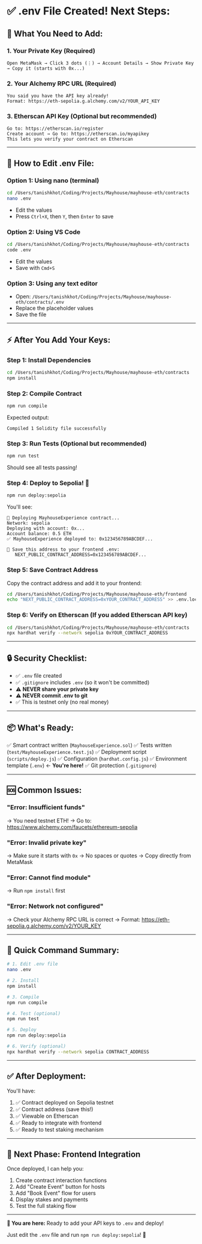 # ✅ .env File Created! Next Steps:

## 🎯 **What You Need to Add:**

### **1. Your Private Key** (Required)
```
Open MetaMask → Click 3 dots (⋮) → Account Details → Show Private Key
→ Copy it (starts with 0x...)
```

### **2. Your Alchemy RPC URL** (Required)
```
You said you have the API key already!
Format: https://eth-sepolia.g.alchemy.com/v2/YOUR_API_KEY
```

### **3. Etherscan API Key** (Optional but recommended)
```
Go to: https://etherscan.io/register
Create account → Go to: https://etherscan.io/myapikey
This lets you verify your contract on Etherscan
```

---

## 📝 **How to Edit .env File:**

### **Option 1: Using nano (terminal)**
```bash
cd /Users/tanishkhot/Coding/Projects/Mayhouse/mayhouse-eth/contracts
nano .env
```
- Edit the values
- Press `Ctrl+X`, then `Y`, then `Enter` to save

### **Option 2: Using VS Code**
```bash
cd /Users/tanishkhot/Coding/Projects/Mayhouse/mayhouse-eth/contracts
code .env
```
- Edit the values
- Save with `Cmd+S`

### **Option 3: Using any text editor**
- Open: `/Users/tanishkhot/Coding/Projects/Mayhouse/mayhouse-eth/contracts/.env`
- Replace the placeholder values
- Save the file

---

## ⚡ **After You Add Your Keys:**

### **Step 1: Install Dependencies**
```bash
cd /Users/tanishkhot/Coding/Projects/Mayhouse/mayhouse-eth/contracts
npm install
```

### **Step 2: Compile Contract**
```bash
npm run compile
```
Expected output:
```
Compiled 1 Solidity file successfully
```

### **Step 3: Run Tests** (Optional but recommended)
```bash
npm run test
```
Should see all tests passing!

### **Step 4: Deploy to Sepolia!** 🚀
```bash
npm run deploy:sepolia
```

You'll see:
```
🚀 Deploying MayhouseExperience contract...
Network: sepolia
Deploying with account: 0x...
Account balance: 0.5 ETH
✅ MayhouseExperience deployed to: 0x123456789ABCDEF...

📝 Save this address to your frontend .env:
   NEXT_PUBLIC_CONTRACT_ADDRESS=0x123456789ABCDEF...
```

### **Step 5: Save Contract Address**
Copy the contract address and add it to your frontend:
```bash
cd /Users/tanishkhot/Coding/Projects/Mayhouse/mayhouse-eth/frontend
echo "NEXT_PUBLIC_CONTRACT_ADDRESS=0xYOUR_CONTRACT_ADDRESS" >> .env.local
```

### **Step 6: Verify on Etherscan** (If you added Etherscan API key)
```bash
cd /Users/tanishkhot/Coding/Projects/Mayhouse/mayhouse-eth/contracts
npx hardhat verify --network sepolia 0xYOUR_CONTRACT_ADDRESS
```

---

## 🔒 **Security Checklist:**

- ✅ `.env` file created
- ✅ `.gitignore` includes `.env` (so it won't be committed)
- ⚠️ **NEVER share your private key**
- ⚠️ **NEVER commit .env to git**
- ✅ This is testnet only (no real money)

---

## 📦 **What's Ready:**

✅ Smart contract written (`MayhouseExperience.sol`)
✅ Tests written (`test/MayhouseExperience.test.js`)
✅ Deployment script (`scripts/deploy.js`)
✅ Configuration (`hardhat.config.js`)
✅ Environment template (`.env`) ← **You're here!**
✅ Git protection (`.gitignore`)

---

## 🆘 **Common Issues:**

### "Error: Insufficient funds"
→ You need testnet ETH!
→ Go to: https://www.alchemy.com/faucets/ethereum-sepolia

### "Error: Invalid private key"
→ Make sure it starts with `0x`
→ No spaces or quotes
→ Copy directly from MetaMask

### "Error: Cannot find module"
→ Run `npm install` first

### "Error: Network not configured"
→ Check your Alchemy RPC URL is correct
→ Format: https://eth-sepolia.g.alchemy.com/v2/YOUR_KEY

---

## 🎯 **Quick Command Summary:**

```bash
# 1. Edit .env file
nano .env

# 2. Install
npm install

# 3. Compile
npm run compile

# 4. Test (optional)
npm run test

# 5. Deploy
npm run deploy:sepolia

# 6. Verify (optional)
npx hardhat verify --network sepolia CONTRACT_ADDRESS
```

---

## ✅ **After Deployment:**

You'll have:
1. ✅ Contract deployed on Sepolia testnet
2. ✅ Contract address (save this!)
3. ✅ Viewable on Etherscan
4. ✅ Ready to integrate with frontend
5. ✅ Ready to test staking mechanism

---

## 🚀 **Next Phase: Frontend Integration**

Once deployed, I can help you:
1. Create contract interaction functions
2. Add "Create Event" button for hosts
3. Add "Book Event" flow for users
4. Display stakes and payments
5. Test the full staking flow

---

**📍 You are here:** Ready to add your API keys to `.env` and deploy!

Just edit the `.env` file and run `npm run deploy:sepolia`! 🎉

